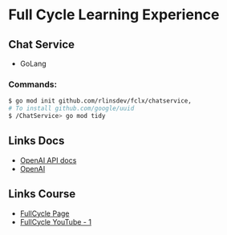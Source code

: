 # Full Cycle Learning Experience

## Chat Service
* GoLang

### Commands:
```Bash
$ go mod init github.com/rlinsdev/fclx/chatservice,
# To install github.com/google/uuid
$ /ChatService> go mod tidy 
```


## Links Docs
* [OpenAI API docs](https://platform.openai.com/docs/api-reference/introduction)
* [OpenAI](https://openai.com/)

## Links Course
* [FullCycle Page](https://fcexperience.fullcycle.com.br/evento/)
* [FullCycle YouTube - 1](https://www.youtube.com/watch?v=UugkE-OeE4E)


